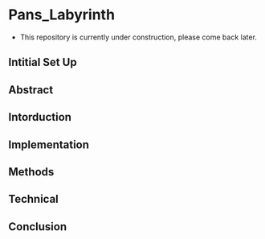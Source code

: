 # Pans_Labyrinth
* This repository is currently under construction, please come back later. 

## Intitial Set Up

## Abstract

## Intorduction

## Implementation

## Methods

## Technical

## Conclusion
